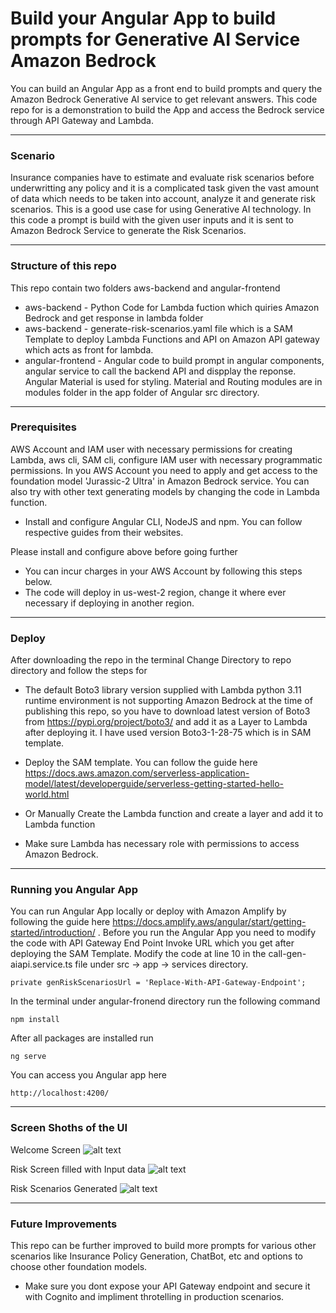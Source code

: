 # Build your Angular App to build prompts for Generative AI Service Amazon Bedrock
You can build an Angular App as a front end to build prompts and query the Amazon Bedrock Generative AI service to get relevant answers.
This code repo for is a demonstration to build the App and access the Bedrock service through API Gateway and Lambda.
___
### Scenario
Insurance companies have to estimate and evaluate risk scenarios before underwritting any policy and it is a complicated task given the vast amount of data which needs to be taken into account, analyze it and generate risk scenarios. This is a good use case for using Generative AI technology. In this code a prompt is build with the given user inputs and it is sent to Amazon Bedrock Service to generate the Risk Scenarios.
___
### Structure of this repo
This repo contain two folders aws-backend and angular-frontend
* aws-backend  - Python Code for Lambda fuction which quiries Amazon Bedrock and get response in lambda folder
* aws-backend  - generate-risk-scenarios.yaml file which is a SAM Template to deploy Lambda Functions and API on Amazon API gateway which acts as front for lambda.
* angular-frontend - Angular code to build prompt in angular components, angular service to call the backend API and dispplay the reponse. Angular Material is used for styling. Material and Routing modules are in modules folder in the app folder of Angular src directory.
___
### Prerequisites
AWS Account and IAM user with necessary permissions for creating Lambda, aws cli, SAM cli, configure IAM user with necessary programmatic permissions.
In you AWS Account you need to apply and get access to the foundation model 'Jurassic-2 Ultra' in Amazon Bedrock service. You can also try with other text generating models by changing the code in Lambda function.

* Install and configure Angular CLI, NodeJS and npm. You can follow respective guides from their websites.

Please install and configure above before going further

* You can incur charges in your AWS Account by following this steps below.
* The code will deploy in us-west-2 region, change it where ever necessary if deploying in another region.
___
### Deploy
After downloading the repo in the terminal Change Directory to repo directory and follow the steps for

* The default Boto3 library version supplied with Lambda python 3.11 runtime environment is not supporting Amazon Bedrock at the time of publishing this repo, so you have to download latest version of Boto3 from https://pypi.org/project/boto3/ and add it as a Layer to Lambda after deploying it. I have used version Boto3-1-28-75 which is in SAM template.

* Deploy the SAM template. You can follow the guide here https://docs.aws.amazon.com/serverless-application-model/latest/developerguide/serverless-getting-started-hello-world.html

* Or Manually Create the Lambda function and create a layer and add it to Lambda function

* Make sure Lambda has necessary role with permissions to access Amazon Bedrock.
___
### Running you Angular App
You can run Angular App locally or deploy with Amazon Amplify by following the guide here https://docs.amplify.aws/angular/start/getting-started/introduction/ .
Before you run the Angular App you need to modify the code with API Gateway End Point Invoke URL which you get after deploying the SAM Template.
Modify the code at line 10 in the call-gen-aiapi.service.ts file under src -> app -> services directory.

<pre><code>private genRiskScenariosUrl = 'Replace-With-API-Gateway-Endpoint';</pre></code>

In the terminal under angular-fronend directory run the following command

<pre><code>npm install</pre></code>

After all packages are installed run

<pre><code>ng serve</pre></code>

You can access you Angular app here
<pre><code>http://localhost:4200/</pre></code>

___
### Screen Shoths of the UI

Welcome Screen
![alt text](https://github.com/getramki/AngularBedrock/ui-screen-shots/genai-angular-welcome-screen.png?raw=true)

Risk Screen filled with Input data 
![alt text](https://github.com/getramki/AngularBedrock/ui-screen-shots/genai-angular-risk-filled-screen.png?raw=true)

Risk Scenarios Generated
![alt text](https://github.com/getramki/AngularBedrock/ui-screen-shots/genai-angular-risk-scenarios-screen.png?raw=true)

___
### Future Improvements
This repo can be further improved to build more prompts for various other scenarios like Insurance Policy Generation, ChatBot, etc and options to choose other foundation models.

* Make sure you dont expose your API Gateway endpoint and secure it with Cognito and impliment throtelling in production scenarios.
